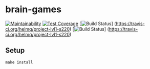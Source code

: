 # brain-games
[![Maintainability](https://api.codeclimate.com/v1/badges/a99a88d28ad37a79dbf6/maintainability)](https://codeclimate.com/github/codeclimate/codeclimate/maintainability)
[![Test Coverage](https://api.codeclimate.com/v1/badges/a99a88d28ad37a79dbf6/test_coverage)](https://codeclimate.com/github/codeclimate/codeclimate/test_coverage)
[![Build Status](https://travis-ci.org/helmq/project-lvl1-s220.svg?branch=master)]
(https://travis-ci.org/helmq/project-lvl1-s220)
[![Build Status](https://travis-ci.org/helmq/project-lvl1-s220.svg?branch=master)]
(https://travis-ci.org/helmq/project-lvl1-s220)

## Setup

```
make install
```
